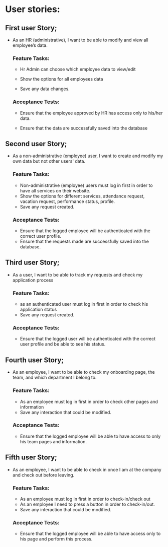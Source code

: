 # User stories:


## First user Story;

- As an HR (administrative), I want to be able to modify and view all employee’s data.

    ### Feature Tasks:

    - Hr Admin can choose which employee data to view/edit

    - Show the options for all employees data

    - Save any data changes.

    ### Acceptance Tests:

    - Ensure that the employee approved by HR has access only to his/her data.

    - Ensure that the data are successfully saved into the database

## Second user Story;

- As a non-administrative (employee) user, I want to create and modify my own data but not other users' data.

    ### Feature Tasks:

    - Non-administrative (employee) users must log in first in order to have all services on their website.
    - Show the options for different services, attendance request, vacation request, performance status, profile.
    - Save any request created.

    ### Acceptance Tests:

    - Ensure that the logged employee will be authenticated with the correct user profile.
    - Ensure that the requests made are successfully saved into the database.

 ## Third user Story;

- As a user, I want to be able to track my requests and check my application process 

    ### Feature Tasks:

    - as an authenticated user must log in first in order to check his application status
    - Save any request created.

    ### Acceptance Tests:

    -  Ensure that the logged user will be authenticated with the correct user profile and be able to see his status.

## Fourth user Story;

- As an employee, I want to be able to check my onboarding page, the team, and which department I belong to.

    ### Feature Tasks:

    - As an employee must log in first in order to check other pages and information
    - Save any interaction that could be modified. 

    ### Acceptance Tests:

    - Ensure that the logged employee will be able to have access to only his team pages and information.


## Fifth user Story;

- As an employee, I want to be able to check in once I am at the company and check out before leaving.

    ### Feature Tasks:

    - As an employee must log in first in order to check-in/check out
    - As an employee I need to press a button in order to check-in/out. 
    -  Save any interaction that could be modified. 

    ### Acceptance Tests:

    - Ensure that the logged employee will be able to have access only to his page and perform this process.


 

 


